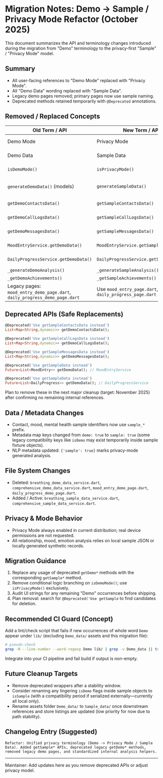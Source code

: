 # Migration Notes: Demo -> Sample / Privacy Mode Refactor (October 2025)

This document summarizes the API and terminology changes introduced during the migration from "Demo" terminology to the privacy-first "Sample" / "Privacy Mode" model.

## Summary
- All user-facing references to "Demo Mode" replaced with "Privacy Mode".
- All "Demo Data" wording replaced with "Sample Data".
- Legacy demo pages removed; primary pages now use sample naming.
- Deprecated methods retained temporarily with `@Deprecated` annotations.

## Removed / Replaced Concepts
| Old Term / API | New Term / API | Status |
| -------------- | -------------- | ------ |
| Demo Mode | Privacy Mode | Complete rename |
| Demo Data | Sample Data | Complete rename |
| `isDemoMode()` | `isPrivacyMode()` | Removed (use new) |
| `generateDemoData()` (models) | `generateSampleData()` | Old wrapper deprecated |
| `getDemoContactsData()` | `getSampleContactsData()` | Deprecated wrapper |
| `getDemoCallLogsData()` | `getSampleCallLogsData()` | Deprecated wrapper |
| `getDemoMessagesData()` | `getSampleMessagesData()` | Deprecated wrapper |
| `MoodEntryService.getDemoData()` | `MoodEntryService.getSampleData()` | Deprecated wrapper |
| `DailyProgressService.getDemoData()` | `DailyProgressService.getSampleData()` | Deprecated wrapper |
| `_generateDemoAnalysis()` | `_generateSampleAnalysis()` | Renamed |
| `_getDemoAchievements()` | `_getSampleAchievements()` | Renamed |
| Legacy pages: `mood_entry_demo_page.dart`, `daily_progress_demo_page.dart` | Use `mood_entry_page.dart`, `daily_progress_page.dart` | Removed |

## Deprecated APIs (Safe Replacements)
```dart
@Deprecated('Use getSampleContactsData instead')
List<Map<String,dynamic>> getDemoContactsData();

@Deprecated('Use getSampleCallLogsData instead')
List<Map<String,dynamic>> getDemoCallLogsData();

@Deprecated('Use getSampleMessagesData instead')
List<Map<String,dynamic>> getDemoMessagesData();

@Deprecated('Use getSampleData instead')
Future<List<MoodEntry>> getDemoData(); // MoodEntryService

@Deprecated('Use getSampleData instead')
Future<List<DailyProgress>> getDemoData(); // DailyProgressService
```
Plan to remove these in the next major cleanup (target: November 2025) after confirming no remaining internal references.

## Data / Metadata Changes
- Contact, mood, mental health sample identifiers now use `sample_*` prefix.
- Metadata map keys changed from `demo: true` to `sample: true` (some legacy compatibility keys like `isDemo` may exist temporarily inside sample fixture objects).
- NLP metadata updated: `{'sample': true}` marks privacy-mode generated analysis.

## File System Changes
- Deleted: `breathing_demo_data_service.dart`, `comprehensive_demo_data_service.dart`, `mood_entry_demo_page.dart`, `daily_progress_demo_page.dart`.
- Added / Active: `breathing_sample_data_service.dart`, `comprehensive_sample_data_service.dart`.

## Privacy & Mode Behavior
- Privacy Mode always enabled in current distribution; real device permissions are not requested.
- All relationship, mood, emotion analysis relies on local sample JSON or locally generated synthetic records.

## Migration Guidance
1. Replace any usage of deprecated `getDemo*` methods with the corresponding `getSample*` method.
2. Remove conditional logic branching on `isDemoMode()`; use `isPrivacyMode()` exclusively.
3. Audit UI strings for any remaining "Demo" occurrences before shipping.
4. Plan removal: search for `@Deprecated('Use getSample` to find candidates for deletion.

## Recommended CI Guard (Concept)
Add a lint/check script that fails if new occurrences of whole word `Demo` appear under `lib/` (excluding `Demo_data/` assets and this migration file):
```bash
# pseudo-check
grep -R --line-number --word-regexp Demo lib/ | grep -v Demo_data || true
```
Integrate into your CI pipeline and fail build if output is non-empty.

## Future Cleanup Targets
- Remove deprecated wrappers after a stability window.
- Consider renaming any lingering `isDemo` flags inside sample objects to `isSample` (with a compatibility period if serialized externally—currently all local only).
- Rename assets folder `Demo_data/` to `Sample_data/` once downstream references and store listings are updated (low priority for now due to path stability).

## Changelog Entry (Suggested)
```
Refactor: Unified privacy terminology (Demo -> Privacy Mode / Sample Data). Added getSample* APIs, deprecated legacy getDemo* methods, removed legacy demo pages, and standardized internal analysis helpers.
```

---
Maintainer: Add updates here as you remove deprecated APIs or adjust privacy model.
